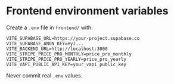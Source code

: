 # Frontend environment variables

Create a `.env` file in `frontend/` with:

```
VITE_SUPABASE_URL=https://your-project.supabase.co
VITE_SUPABASE_ANON_KEY=eyJ...
VITE_BACKEND_URL=http://localhost:3000
VITE_STRIPE_PRICE_PRO_MONTHLY=price_pro_monthly
VITE_STRIPE_PRICE_PRO_YEARLY=price_pro_yearly
VITE_VAPI_PUBLIC_API_KEY=your_vapi_public_key
```

Never commit real `.env` values.
